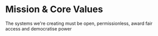 # Mission & Core Values

The systems we're creating must be open, permissionless, award fair access and democratise power